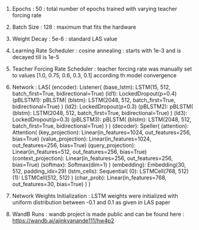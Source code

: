 01) Epochs : 50 : total number of epochs trained with varying teacher forcing rate

02) Batch Size : 128 : maximum that fits the hardware

03) Weight Decay : 5e-6 : standard LAS value

04) Learning Rate Scheduler : cosine annealing : starts with 1e-3 and is decayed till is 1e-5

05) Teacher Forcing Rate Scheduler : teacher forcing rate was manually set to values [1.0, 0.75, 0.6, 0.3, 0.1] according th model convergence

05) Network : LAS(
                 (encoder): Listener(
                     (base_lstm): LSTM(15, 512, batch_first=True, bidirectional=True)
                     (ld1): LockedDropout(p=0.4)
                     (pBLSTM1): pBLSTM(
                     (blstm): LSTM(2048, 512, batch_first=True, bidirectional=True)
                     )
                     (ld2): LockedDropout(p=0.3)
                     (pBLSTM2): pBLSTM(
                     (blstm): LSTM(2048, 512, batch_first=True, bidirectional=True)
                     )
                     (ld3): LockedDropout(p=0.3)
                     (pBLSTM3): pBLSTM(
                     (blstm): LSTM(2048, 512, batch_first=True, bidirectional=True)
                     )
                 )
                 (decoder): Speller(
                     (attention): Attention(
                     (key_projection): Linear(in_features=1024, out_features=256, bias=True)
                     (value_projection): Linear(in_features=1024, out_features=256, bias=True)
                     (query_projection): Linear(in_features=512, out_features=256, bias=True)
                     (context_projection): Linear(in_features=256, out_features=256, bias=True)
                     (softmax): Softmax(dim=1)
                     )
                     (embedding): Embedding(30, 512, padding_idx=29)
                     (lstm_cells): Sequential(
                     (0): LSTMCell(768, 512)
                     (1): LSTMCell(512, 512)
                     )
                     (char_prob): Linear(in_features=768, out_features=30, bias=True)
                 )
                 )

05) Network Weights Initialization : LSTM weights were initialized with uniform distribution between -0.1 and 0.1 as given in LAS paper

06) WandB Runs : wandb project is made public and can be found here : https://wandb.ai/ajinkyanande111/hw4p2
